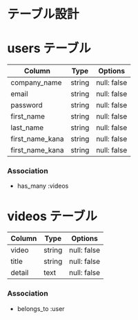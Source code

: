 # テーブル設計

# users テーブル

| Column          | Type   | Options     |
| --------------- | ------ | ----------- |
| company_name    | string | null: false |
| email           | string | null: false |
| password        | string | null: false |
| first_name      | string | null: false |
| last_name       | string | null: false |
| first_name_kana | string | null: false |
| first_name_kana | string | null: false |

### Association
- has_many :videos

# videos テーブル
| Column          | Type   | Options     |
| --------------- | ------ | ----------- |
|  video          | string | null: false |
|  title          | string | null: false |
|  detail         | text   | null: false |

### Association
- belongs_to :user